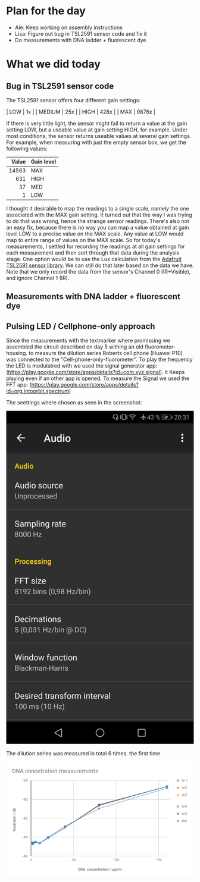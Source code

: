 # Plan for the day

* Ale: Keep working on assembly instructions
* Lisa: Figure out bug in TSL2591 sensor code and fix it
* Do measurements with DNA ladder + fluorescent dye

# What we did today

## Bug in TSL2591 sensor code

The TSL2591 sensor offers four different gain settings:

| LOW    | 1x    |
| MEDIUM | 25x   |
| HIGH   | 428x  |
| MAX    | 9876x |

If there is very little light, the sensor might fail to return a value at the gain setting LOW, but a useable value at gain setting HIGH, for example. Under most conditions, the sensor returns useable values at several gain settings.
For example, when measuring with just the empty sensor box, we get the following values:

| Value | Gain level |
| -----:| ---------- |
| 14563 | MAX        |
| 631   | HIGH       |
| 37    | MED        |
| 1     | LOW        |

I thought it desirable to map the readings to a single scale, namely the one associated with the MAX gain setting. It turned out that the way I was trying to do that was wrong, hence the strange sensor readings. There's also not an easy fix, because there is no way you can map a value obtained at gain level LOW to a precise value on the MAX scale. Any value at LOW would map to entire range of values on the MAX scale.
So for today's measurements, I settled for recording the readings at all gain settings for each measurement and then sort through that data during the analysis stage.
One option would be to use the Lux calculation from the [Adafruit TSL2591 sensor library](https://github.com/adafruit/Adafruit_TSL2591_Library/blob/master/Adafruit_TSL2591.cpp). We can still do that later based on the data we have.
Note that we only record the data from the sensor's Channel 0 (IR+Visible), and ignore Channel 1 (IR).

## Measurements with DNA ladder + fluorescent dye


## Pulsing LED / Cellphone-only approach

Since the measurements with the textmarker where promissing we assembled the circuit described on day 5 withing an old fluorometer-housing. 
to measure the dilution series Roberts cell phone (Huawei P10) was connected to the "Cell-phone-only-fluorometer". To play the frequency the LED is modulatred with we used the signal generator app:(https://play.google.com/store/apps/details?id=com.xyz.signal). it Keeps playing even if an other app is opened. 
To measure the Signal we used the FFT app: (https://play.google.com/store/apps/details?id=org.intoorbit.spectrum)

The seettings where chosen as seen in the screenshot:

![alt text](https://raw.githubusercontent.com/diy-fluorometer/aolw2018-capetown/master/sketches/Screenshot_20180423-203127.jpg "settings in the spectroid app to meassure the fluorescence signal")

The dilution series was measured in total 6 times. the first time.

![alt text](https://raw.githubusercontent.com/diy-fluorometer/aolw2018-capetown/master/sketches/chart_dna_cell.png "loudnes of the 479 Hz peak in dependence of the DNA concentration ")

